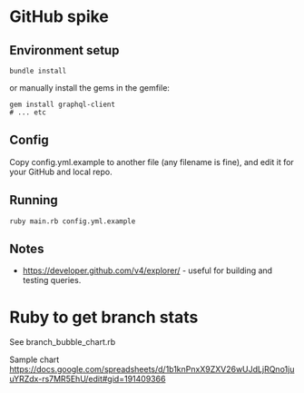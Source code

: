 # GitHub spike


## Environment setup

```
bundle install
```

or manually install the gems in the gemfile:

```
gem install graphql-client
# ... etc
```

## Config

Copy config.yml.example to another file (any filename is fine), and edit it for your GitHub and local repo.


## Running

```
ruby main.rb config.yml.example
```


## Notes

* https://developer.github.com/v4/explorer/ - useful for building and testing queries.


# Ruby to get branch stats

See branch_bubble_chart.rb

Sample chart https://docs.google.com/spreadsheets/d/1b1knPnxX9ZXV26wUJdLjRQno1juuYRZdx-rs7MR5EhU/edit#gid=191409366
